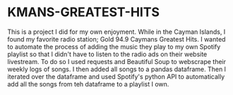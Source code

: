 # KMANS-GREATEST-HITS

This is a project I did for my own enjoyment. While in the Cayman Islands, I found my favorite radio station; Gold 94.9 Caymans Greatest Hits. I wanted to automate the process of adding the music they play to my own Spotify playlist so that I didn't have to listen to the radio ads on their website livestream. To do so I used requests and Beautiful Soup to webscrape their weekly logs of songs. I then added all songs to a pandas dataframe. Then I iterated over the dataframe and used Spotify's python API to automatically add all the songs from teh dataframe to a playlist I own.  
